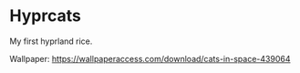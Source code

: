 # Hyprcats

My first hyprland rice.

Wallpaper: https://wallpaperaccess.com/download/cats-in-space-439064
